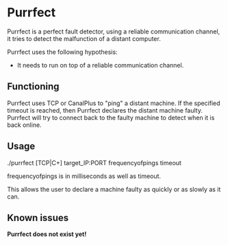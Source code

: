 # Purrfect

Purrfect is a perfect fault detector, using a reliable communication channel, it tries to detect the malfunction of a distant computer.

Purrfect uses the following hypothesis:
  - It needs to run on top of a reliable communication channel.
  
## Functioning

Purrfect uses TCP or CanalPlus to "ping" a distant machine. If the specified timeout is reached, then Purrfect declares the distant machine faulty.
Purrfect will try to connect back to the faulty machine to detect when it is back online.

## Usage

./purrfect [TCP|C+] target_IP:PORT frequencyofpings timeout

frequencyofpings is in milliseconds as well as timeout.

This allows the user to declare a machine faulty as quickly or as slowly as it can.

## Known issues

**Purrfect does not exist yet!**




